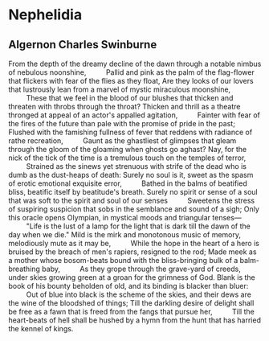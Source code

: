 # Nephelidia
## Algernon Charles Swinburne
From the depth of the dreamy decline of the dawn through a notable nimbus of
nebulous noonshine,
         Pallid and pink as the palm of the flag-flower that flickers with
fear of the flies as they float,
Are they looks of our lovers that lustrously lean from a marvel of mystic
miraculous moonshine,
         These that we feel in the blood of our blushes that thicken and
threaten with throbs through the throat?
Thicken and thrill as a theatre thronged at appeal of an actor's appalled
agitation,
         Fainter with fear of the fires of the future than pale with the
promise of pride in the past;
Flushed with the famishing fullness of fever that reddens with radiance of
rathe recreation,
         Gaunt as the ghastliest of glimpses that gleam through the gloom of
the gloaming when ghosts go aghast?
Nay, for the nick of the tick of the time is a tremulous touch on the temples
of terror,
         Strained as the sinews yet strenuous with strife of the dead who is
dumb as the dust-heaps of death:
Surely no soul is it, sweet as the spasm of erotic emotional exquisite error,
         Bathed in the balms of beatified bliss, beatific itself by
beatitude's breath.
Surely no spirit or sense of a soul that was soft to the spirit and soul of
our senses
         Sweetens the stress of suspiring suspicion that sobs in the semblance
and sound of a sigh;
Only this oracle opens Olympian, in mystical moods and triangular tenses—
         "Life is the lust of a lamp for the light that is dark till the dawn
of the day when we die."
Mild is the mirk and monotonous music of memory, melodiously mute as it may
be,
         While the hope in the heart of a hero is bruised by the breach of
men's rapiers, resigned to the rod;
Made meek as a mother whose bosom-beats bound with the bliss-bringing bulk of
a balm-breathing baby,
         As they grope through the grave-yard of creeds, under skies growing
green at a groan for the grimness of God.
Blank is the book of his bounty beholden of old, and its binding is blacker
than bluer:
         Out of blue into black is the scheme of the skies, and their dews are
the wine of the bloodshed of things;
Till the darkling desire of delight shall be free as a fawn that is freed from
the fangs that pursue her,
         Till the heart-beats of hell shall be hushed by a hymn from the hunt
that has harried the kennel of kings.